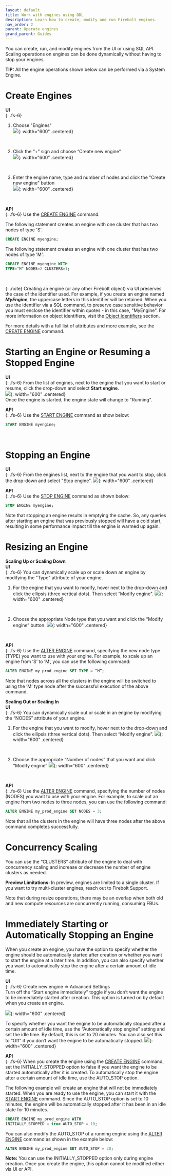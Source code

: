 ```yaml
---
layout: default
title: Work with engines using DDL
description: Learn how to create, modify and run Firebolt engines.
nav_order: 2
parent: Operate engines
grand_parent: Guides
---
```


You can create, run, and modify engines from the UI or using SQL API. Scaling operations on engines can be done dynamically without having to stop your engines. 

**TIP:** All the engine operations shown below can be performed via a System Engine.

# Create Engines
**UI** <br /> 
{: .fs-6}
1. Choose "Engines" <br />
![](../../assets/images/Engines_Section.png){: width="600" .centered}
 <br /> 

2. Click the “+” sign and choose “Create new engine” <br />
![](../../assets/images/Engine_Create_Popup.png){: width="600" .centered}
 <br /> 

3. Enter the engine name, type and number of nodes and click the "Create new engine" button <br />
![](../../assets/images/Create_Engine_Dialog.png){: width="600" .centered}
 <br />  

**API** <br /> 
{: .fs-6}
Use the [CREATE ENGINE](../../sql_reference/commands/engines/create-engine.md) command. <br />

The following statement creates an engine with one cluster that has two nodes of type 'S'.
```sql
CREATE ENGINE myengine;
```  

The following statement creates an engine with one cluster that has two nodes of type 'M'.

```sql
CREATE ENGINE myengine WITH
TYPE="M" NODES=2 CLUSTERS=1;
```  
<br />

{: .note}
Creating an engine (or any other Firebolt object) via UI preserves the case of the identifier used. For example, if you create an engine named ***MyEngine***, the uppercase letters in this identifier will be retained. When you use the identifier via a SQL command, to preserve case sensitive behavior you must enclose the identifier within quotes - in this case, "MyEngine". For more information on object identifiers, visit the [Object Identifiers](../../Reference/object-identifiers.md) section.


For more details with a full list of attributes and more example, see the [CREATE ENGINE](../../sql_reference/commands/engines/create-engine.md) command.
<br />

# Starting an Engine or Resuming a Stopped Engine
**UI** <br />
{: .fs-6}
From the list of engines, next to the engine that you want to start or resume, click the drop-down and select **Start engine**. <br />
![](../../assets/images/Start_Engine.png){: width="600" .centered}
 <br /> 
Once the engine is started, the engine state will change to "Running".

**API** <br />
{: .fs-6}
Use the [START ENGINE](../../sql_reference/commands/engines/start-engine.md) command as show below:

```sql
START ENGINE myengine;
```  
<br />


# Stopping an Engine
**UI** <br />
{: .fs-6}
From the engines list, next to the engine that you want to stop, click the drop-down and select "Stop engine".
![](../../assets/images/Stop_Engine.png){: width="600" .centered}
 <br /> 

**API** <br />
{: .fs-6}
Use the [STOP ENGINE](../../sql_reference/commands/engines/stop-engine.md) command as shown below:

```sql
STOP ENGINE myengine;
```  
Note that stopping an engine results in emptying the cache. So, any queries after starting an engine that was previously stopped will have a cold start, resulting in some performance impact till the engine is warmed up again. 
<br />

# Resizing an Engine
**Scaling Up or Scaling Down** <br /> 
**UI** <br />
{: .fs-6}
You can dynamically scale up or scale down an engine by modifying the "Type" attribute of your engine. <br />
1. For the engine that you want to modify, hover next to the drop-down and click the ellipsis (three vertical dots). Then select “Modify engine".
![](../../assets/images/Alter_Engine_Popup.png){: width="600" .centered}
 <br /> 

2. Choose the appropriate Node type that you want and click the “Modify engine” button.
![](../../assets/images/Modify_Engine_Type.png){: width="600" .centered}
 <br /> 

**API** <br />
{: .fs-6}
Use the [ALTER ENGINE](../../sql_reference/commands/engines/alter-engine.md) command, specifying the new node type (TYPE)  you want to use with your engine. For example, to scale up an engine from ‘S’ to ‘M’, you can use the following command:

```sql
ALTER ENGINE my_prod_engine SET TYPE = “M”;
```

Note that nodes across all the clusters in the engine will be switched to using the ‘M’ type node after the successful execution of the above command.


**Scaling Out or Scaling In** <br />
**UI** <br />
{: .fs-6}
You can dynamically scale out or scale in an engine by modifying the “NODES” attribute of your engine. <br />
1. For the engine that you want to modify, hover next to the drop-down and click the ellipsis (three vertical dots). Then select “Modify engine”.
![](../../assets/images/Alter_Engine_Popup.png){: width="600" .centered}
 <br /> 

2. Choose the appropriate “Number of nodes”  that you want and click “Modify engine”
![](../../assets/images/Scale_Out_Engine.png){: width="600" .centered}
 <br /> 

 **API** <br />
 {: .fs-6}
 Use the [ALTER ENGINE](../../sql_reference/commands/engines/alter-engine.md) command, specifying the number of nodes (NODES) you want to use with your engine. For example, to scale out an engine from two nodes to three nodes, you can use the following command: 

```sql
ALTER ENGINE my_prod_engine SET NODES = 3;
```

Note that all the clusters in the engine will have three nodes after the above command completes successfully.

# Concurrency Scaling
You can use the “CLUSTERS” attribute of the engine to deal with concurrency scaling and increase or decrease the number of engine clusters as needed.

**Preview Limitations:** In preview, engines are limited to a single cluster. If you want to try multi-cluster engines, reach out to Firebolt Support.

Note that during resize operations, there may be an overlap when both old and new compute resources are concurrently running, consuming FBUs.


# Immediately Starting or Automatically Stopping an Engine
When you create an engine, you have the option to specify whether the engine should be automatically started after creation or whether you want to start the engine at a later time. In addition, you can also specify whether you want to automatically stop the engine after a certain amount of idle time. <br />

**UI** <br />
{: .fs-6}
Create new engine => Advanced Settings <br />
Turn off the “Start engine immediately" toggle if you don’t want the engine to be immediately started after creation. This option is turned on by default when you create an engine. 

![](../../assets/images/Engine_Initially_Stopped.png){: width="600" .centered}
 <br /> 

 To specify whether you want the engine to be automatically stopped after a certain amount of idle time, use the “Automatically stop engine” setting and set the idle time. By default, this is set to 20 minutes. You can also set this to “Off” if you don’t want the engine to be automatically stopped.
![](../../assets/images/Engine_Auto_Stop.png){: width="600" .centered}
 <br /> 

 **API** <br />
 {: .fs-6}
 When you create the engine using the [CREATE ENGINE](../../sql_reference/commands/engines/create-engine.md) command, set the INITIALLY_STOPPED option to false if you want the engine to be started automatically after it is created.  To automatically stop the engine after a certain amount of idle time, use the AUTO_STOP option.

 The following example will create an engine that will not be immediately started. When you are ready to use the engine, you can start it with the [START ENGINE](../../sql_reference/commands/engines/start-engine.md) command. Since the AUTO_STOP option is set to 10 minutes, the engine will be automatically stopped after it has been in an idle state for 10 minutes.
 
 ```sql
CREATE ENGINE my_prod_engine WITH 
INITIALLY_STOPPED = true AUTO_STOP = 10;
```

You can also modify the AUTO_STOP of a running engine using the [ALTER ENGINE](../../sql_reference/commands/engines/alter-engine.md) command as shown in the example below:

```sql
ALTER ENGINE my_prod_engine SET AUTO_STOP = 30;
```

 **Note:** You can use the INITIALLY_STOPPED option only during engine creation. Once you create the engine, this option cannot be modified either via UI or API.

















